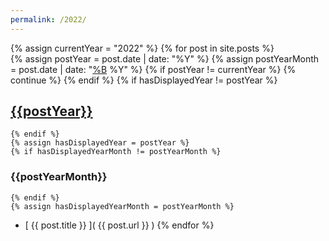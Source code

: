 ```yaml
---
permalink: /2022/
---
```

{% assign currentYear = "2022" %}
{% for post in site.posts %}  
    {% assign postYear = post.date | date: "%Y" %}
    {% assign postYearMonth = post.date | date: "[%B](%m) %Y" %}
    {% if postYear != currentYear %}
        {% continue %}
    {% endif %}
    {% if hasDisplayedYear != postYear %}
## [{{postYear}}](.)    
    {% endif %}
    {% assign hasDisplayedYear = postYear %}
    {% if hasDisplayedYearMonth != postYearMonth %}
### {{postYearMonth}}    
    {% endif %}
    {% assign hasDisplayedYearMonth = postYearMonth %} 
* [ {{ post.title }} ]( {{ post.url }} )
{% endfor %}
